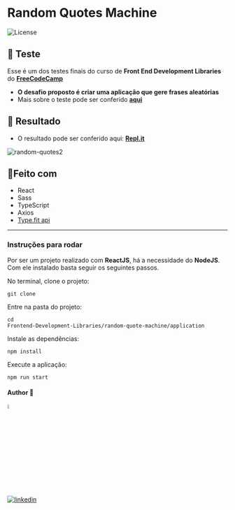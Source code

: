 

# Random Quotes Machine
  <img  src="https://img.shields.io/static/v1?label=license&message=MIT&color=5965E0&labelColor=121214" alt="License">


## 📝 Teste

Esse é um dos testes finais do curso de **Front End Development Libraries** do [**FreeCodeCamp**](https://www.freecodecamp.org/)
- **O desafio proposto é criar uma aplicação que gere frases aleatórias**
- Mais sobre o teste pode ser conferido [**aqui**](https://www.freecodecamp.org/learn/front-end-development-libraries/front-end-development-libraries-projects/build-a-random-quote-machine)



## 🎨 Resultado
- O resultado pode ser conferido aqui: [**Repl.it**](https://random-quotes.dev-araujo.repl.co/)

![random-quotes2](https://user-images.githubusercontent.com/97068163/164915540-0284a648-9d1e-43e8-ac69-a9c84f6ee24f.gif)




## 🔨Feito com 
- React
- Sass
- TypeScript
- Axios
- [Type.fit api ](https://type.fit/api/quotes/)
----


### Instruções para rodar
Por ser um projeto realizado com **ReactJS**, há a necessidade do **NodeJS**. Com ele instalado basta seguir os seguintes passos.

No terminal, clone o projeto:
```
git clone 
```

Entre na pasta do projeto:
```
cd 
Frontend-Development-Libraries/random-quote-machine/application
```

Instale as dependências:
```
npm install
```

Execute a aplicação:
```
npm run start 
```



#### Author 👷

<img src="https://user-images.githubusercontent.com/97068163/149033991-781bf8b6-4beb-445a-913c-f05a76a28bfc.png" width="5%" alt="caricatura do autor desse repositório"/>

[![linkedin](https://img.shields.io/badge/LinkedIn-0077B5?style=for-the-badge&logo=linkedin&logoColor=white)](https://www.linkedin.com/in/araujocode/)
